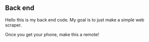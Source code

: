 ## Back end
Hello this is my back end code. My goal is to just make a simple web scraper.


Once you get your phone, make this a remote! 
